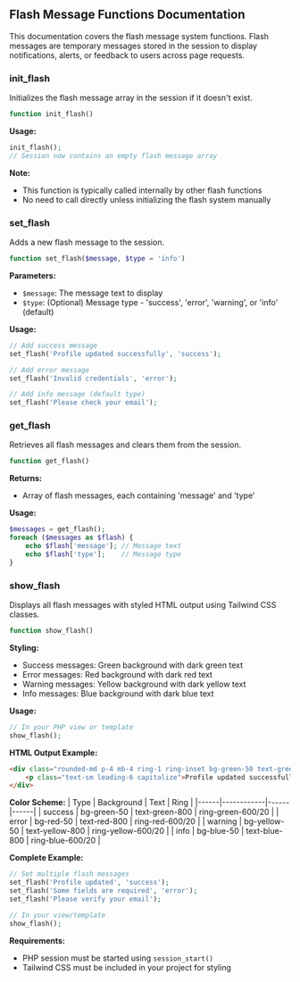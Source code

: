 ## Flash Message Functions Documentation

This documentation covers the flash message system functions. Flash messages are temporary messages stored in the session to display notifications, alerts, or feedback to users across page requests.

### init_flash

Initializes the flash message array in the session if it doesn't exist.

```php
function init_flash()
```

**Usage:**
```php
init_flash();
// Session now contains an empty flash message array
```

**Note:**
- This function is typically called internally by other flash functions
- No need to call directly unless initializing the flash system manually

### set_flash

Adds a new flash message to the session.

```php
function set_flash($message, $type = 'info')
```

**Parameters:**
- `$message`: The message text to display
- `$type`: (Optional) Message type - 'success', 'error', 'warning', or 'info' (default)

**Usage:**
```php
// Add success message
set_flash('Profile updated successfully', 'success');

// Add error message
set_flash('Invalid credentials', 'error');

// Add info message (default type)
set_flash('Please check your email');
```

### get_flash

Retrieves all flash messages and clears them from the session.

```php
function get_flash()
```

**Returns:**
- Array of flash messages, each containing 'message' and 'type'

**Usage:**
```php
$messages = get_flash();
foreach ($messages as $flash) {
    echo $flash['message']; // Message text
    echo $flash['type'];    // Message type
}
```

### show_flash

Displays all flash messages with styled HTML output using Tailwind CSS classes.

```php
function show_flash()
```

**Styling:**
- Success messages: Green background with dark green text
- Error messages: Red background with dark red text
- Warning messages: Yellow background with dark yellow text
- Info messages: Blue background with dark blue text

**Usage:**
```php
// In your PHP view or template
show_flash();
```

**HTML Output Example:**
```html
<div class="rounded-md p-4 mb-4 ring-1 ring-inset bg-green-50 text-green-800 ring-green-600/20">
    <p class="text-sm leading-6 capitalize">Profile updated successfully</p>
</div>
```

**Color Scheme:**
| Type | Background | Text | Ring |
|------|------------|------|------|
| success | bg-green-50 | text-green-800 | ring-green-600/20 |
| error | bg-red-50 | text-red-800 | ring-red-600/20 |
| warning | bg-yellow-50 | text-yellow-800 | ring-yellow-600/20 |
| info | bg-blue-50 | text-blue-800 | ring-blue-600/20 |

**Complete Example:**
```php
// Set multiple flash messages
set_flash('Profile updated', 'success');
set_flash('Some fields are required', 'error');
set_flash('Please verify your email');

// In your view/template
show_flash();
```

**Requirements:**
- PHP session must be started using `session_start()`
- Tailwind CSS must be included in your project for styling